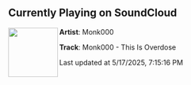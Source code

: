 ## Currently Playing on SoundCloud

[<img align="left" width="100" src="https://i1.sndcdn.com/artworks-T0xRnxA7JieiEiZE-o7n8DQ-t500x500.jpg">](https://soundcloud.com/monk000_dj/monk000-this-is-overdosefree-dl-1)

**Artist**: Monk000 

**Track**: Monk000 - This Is Overdose

Last updated at 5/17/2025, 7:15:16 PM
